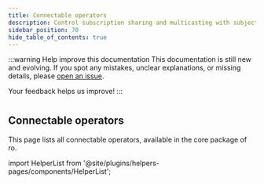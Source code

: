 ```yaml
---
title: Connectable operators
description: Control subscription sharing and multicasting with subjects and replays.
sidebar_position: 70
hide_table_of_contents: true
---
```


:::warning Help improve this documentation
This documentation is still new and evolving. If you spot any mistakes, unclear explanations, or missing details, please [open an issue](https://github.com/samber/ro/issues).

Your feedback helps us improve!
:::

#
## Connectable operators

This page lists all connectable operators, available in the core package of ro.

import HelperList from '@site/plugins/helpers-pages/components/HelperList';

<HelperList 
  type="core"
  category="connectable"
/>
